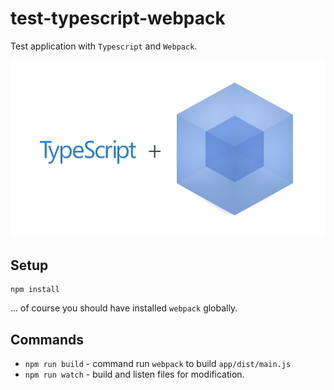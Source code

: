 # test-typescript-webpack

Test application with `Typescript` and `Webpack`.

![](app/images/logo.png)

## Setup

```
npm install
```

... of course you should have installed `webpack` globally.

## Commands

 - `npm run build` - command run `webpack` to build `app/dist/main.js`
 - `npm run watch` - build and listen files for modification.
